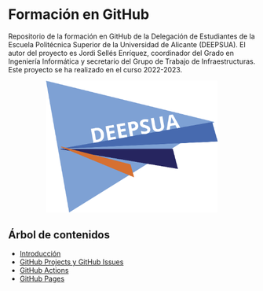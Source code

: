 # Formación en GitHub

Repositorio de la formación en GitHub de la Delegación de Estudiantes de la Escuela Politécnica Superior de la Universidad de Alicante (DEEPSUA). El autor del proyecto es Jordi Sellés Enríquez, coordinador del Grado en Ingeniería Informática y secretario del Grupo de Trabajo de Infraestructuras. Este proyecto se ha realizado en el curso 2022-2023.

<!-- Imagen centrada del logo -->
<p align="center">
  <img src="images/Isologo-DEEPSUA_SinFondo.png" alt="DEEPSUA" style="width: 350px;" />
</p>

## Árbol de contenidos

- [Introducción](intro.md)
- [GitHub Projects y GitHub Issues](projects.md)
- [GitHub Actions](actions.md)
- [GitHub Pages](actions.md#github-pages)


